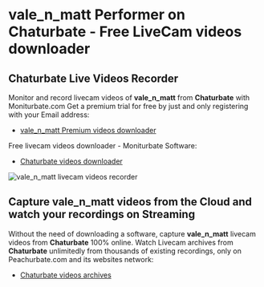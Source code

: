 # vale_n_matt Performer on Chaturbate - Free LiveCam videos downloader

## Chaturbate Live Videos Recorder

Monitor and record livecam videos of **vale_n_matt** from **Chaturbate** with Moniturbate.com
Get a premium trial for free by just and only registering with your Email address:
* [vale_n_matt Premium videos downloader](https://moniturbate.com/request-demo-licence-key.html)

Free livecam videos downloader - Moniturbate Software:
* [Chaturbate videos downloader](https://moniturbate.com/moniturbate-download-software.html)

![vale_n_matt livecam videos recorder](https://peachurnet.com/templates/moniturbate-software.png)


## Capture vale_n_matt videos from the Cloud and watch your recordings on Streaming

Without the need of downloading a software, capture **vale_n_matt** livecam videos from **Chaturbate** 100% online.
Watch Livecam archives from **Chaturbate** unlimitedly from thousands of existing recordings, only on Peachurbate.com and its websites network:
* [Chaturbate videos archives](https://peachurnet.com/)
